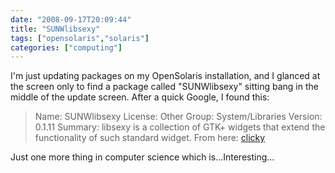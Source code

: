 ```yaml
---
date: "2008-09-17T20:09:44"
title: "SUNWlibsexy"
tags: ["opensolaris","solaris"]
categories: ["computing"]
---
```


I'm just updating packages on my OpenSolaris installation, and I glanced at the screen only to find a package called "SUNWlibsexy" sitting bang in the middle of the update screen. After a quick Google, I found this:
<!--more-->
> Name: SUNWlibsexy
License: Other
Group: System/Libraries
Version: 0.1.11
Summary: libsexy is a collection of GTK+ widgets that extend the functionality of such standard widget.
From here: [clicky][1]

Just one more thing in computer science which is...Interesting...

  [1]: http://cvs.opensolaris.org/source/xref/jds/spec-files/trunk/SUNWlibsexy.spec?a=true
